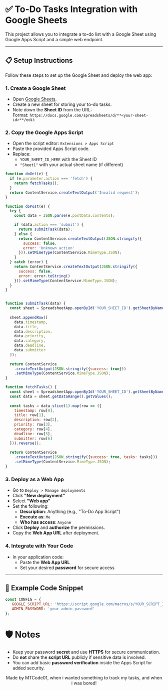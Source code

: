 # ✅ To-Do Tasks Integration with Google Sheets

This project allows you to integrate a to-do list with a Google Sheet using Google Apps Script and a simple web endpoint.

---

## 📋 Setup Instructions

Follow these steps to set up the Google Sheet and deploy the web app:

### 1. **Create a Google Sheet**
- Open [Google Sheets](https://sheets.google.com).
- Create a new sheet for storing your to-do tasks.
- Note down the **Sheet ID** from the URL:  
  Format: `https://docs.google.com/spreadsheets/d/**<your-sheet-id>**/edit`

### 2. **Copy the Google Apps Script**
- Open the script editor: `Extensions > Apps Script`
- Paste the provided Apps Script code.
- Replace:
  - `YOUR_SHEET_ID_HERE` with the Sheet ID
  - `"Sheet1"` with your actual sheet name (if different)

```js
function doGet(e) {
  if (e.parameter.action === 'fetch') {
    return fetchTasks();
  }
  return ContentService.createTextOutput('Invalid request');
}

function doPost(e) {
  try {
    const data = JSON.parse(e.postData.contents);

    if (data.action === 'submit') {
      return submitTask(data);
    } else {
      return ContentService.createTextOutput(JSON.stringify({
        success: false,
        error: 'Unknown action'
      })).setMimeType(ContentService.MimeType.JSON);
    }
  } catch (error) {
    return ContentService.createTextOutput(JSON.stringify({
      success: false,
      error: error.toString()
    })).setMimeType(ContentService.MimeType.JSON);
  }
}


function submitTask(data) {
  const sheet = SpreadsheetApp.openById('YOUR_SHEET_ID').getSheetByName('SHEET_NAME');
  
  sheet.appendRow([
    data.timestamp,
    data.title,
    data.description,
    data.priority,
    data.category,
    data.deadline,
    data.submitter
  ]);
  
  return ContentService
    .createTextOutput(JSON.stringify({success: true}))
    .setMimeType(ContentService.MimeType.JSON);
}

function fetchTasks() {
  const sheet = SpreadsheetApp.openById('YOUR_SHEET_ID').getSheetByName('SHEET_NAME');
  const data = sheet.getDataRange().getValues();
  
  const tasks = data.slice(1).map(row => ({
    timestamp: row[0],
    title: row[1],
    description: row[2],
    priority: row[3],
    category: row[4],
    deadline: row[5],
    submitter: row[6]
  })).reverse();
  
  return ContentService
    .createTextOutput(JSON.stringify({success: true, tasks: tasks}))
    .setMimeType(ContentService.MimeType.JSON);
}
```

### 3. **Deploy as a Web App**
- Go to `Deploy > Manage deployments`
- Click **"New deployment"**
- Select **"Web app"**
- Set the following:
  - **Description**: Anything (e.g., "To-Do App Script")
  - **Execute as**: `Me`
  - **Who has access**: `Anyone`
- Click **Deploy** and **authorize** the permissions.
- Copy the **Web App URL** after deployment.

### 4. **Integrate with Your Code**
- In your application code:
  - Paste the **Web App URL**
  - Set your desired **password** for secure access

---

## 🔐 Example Code Snippet

```javascript
const CONFIG = {
   GOOGLE_SCRIPT_URL: 'https://script.google.com/macros/s/YOUR_SCRIPT_ID/exec',
   ADMIN_PASSWORD: 'your-admin-password'
};
```
# 🛡️ Notes

- Keep your password **secret** and use **HTTPS** for secure communication.
- Do **not** share the **script URL** publicly if sensitive data is involved.
- You can add basic **password verification** inside the Apps Script for added security.

<div align="center">
  Made by MTCode01, when i wanted something to track my tasks, and when i was bored!
</div>
